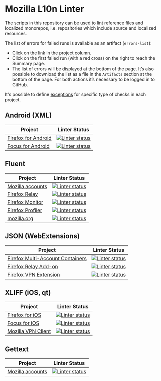 # Mozilla L10n Linter

The scripts in this repository can be used to lint reference files and
localized monorepos, i.e. repositories which include source and localized
resources.

The list of errors for failed runs is available as an artifact (`errors-list`):
* Click on the link in the project column.
* Click on the first failed run (with a red cross) on the right to reach the Summary page.
* The list of errors will be displayed at the bottom of the page. It’s also possible to download the list as a file in the `Artifacts` section at the bottom of the page. For both actions it’s necessary to be logged in to GitHub.

It's possible to define [exceptions](https://github.com/mozilla-l10n/mozl10n-linter/tree/main/l10n/exceptions) for specific type of checks in each project.

## Android (XML)

| Project | Linter Status |
|---------|---------------|
|[Firefox for Android](https://github.com/mozilla-l10n/mozl10n-linter/actions/workflows/firefox_android.yaml)|[![Linter status](https://github.com/mozilla-l10n/mozl10n-linter/actions/workflows/firefox_android.yaml/badge.svg)](https://github.com/mozilla-l10n/mozl10n-linter/actions/workflows/firefox_android.yaml)
|[Focus for Android](https://github.com/mozilla-l10n/mozl10n-linter/actions/workflows/focus_android.yaml)|[![Linter status](https://github.com/mozilla-l10n/mozl10n-linter/actions/workflows/focus_android.yaml/badge.svg)](https://github.com/mozilla-l10n/mozl10n-linter/actions/workflows/focus_android.yaml)

## Fluent

| Project | Linter Status |
|---------|---------------|
|[Mozilla accounts](https://github.com/mozilla-l10n/mozl10n-linter/actions/workflows/fxa.yaml)|[![Linter status](https://github.com/mozilla-l10n/mozl10n-linter/actions/workflows/fxa.yaml/badge.svg)](https://github.com/mozilla-l10n/mozl10n-linter/actions/workflows/fxa.yaml)
|[Firefox Relay](https://github.com/mozilla-l10n/mozl10n-linter/actions/workflows/relay.yaml)|[![Linter status](https://github.com/mozilla-l10n/mozl10n-linter/actions/workflows/relay.yaml/badge.svg)](https://github.com/mozilla-l10n/mozl10n-linter/actions/workflows/relay.yaml)
|[Firefox Monitor](https://github.com/mozilla-l10n/mozl10n-linter/actions/workflows/monitor.yaml)|[![Linter status](https://github.com/mozilla-l10n/mozl10n-linter/actions/workflows/monitor.yaml/badge.svg)](https://github.com/mozilla-l10n/mozl10n-linter/actions/workflows/monitor.yaml)
|[Firefox Profiler](https://github.com/mozilla-l10n/mozl10n-linter/actions/workflows/profiler.yaml)|[![Linter status](https://github.com/mozilla-l10n/mozl10n-linter/actions/workflows/profiler.yaml/badge.svg)](https://github.com/mozilla-l10n/mozl10n-linter/actions/workflows/profiler.yaml)
|[mozilla.org](https://github.com/mozilla-l10n/mozl10n-linter/actions/workflows/mozorg.yaml)|[![Linter status](https://github.com/mozilla-l10n/mozl10n-linter/actions/workflows/mozorg.yaml/badge.svg)](https://github.com/mozilla-l10n/mozl10n-linter/actions/workflows/mozorg.yaml)

## JSON (WebExtensions)
| Project | Linter Status |
|---------|---------------|
|[Firefox Multi-Account Containers](https://github.com/mozilla-l10n/mozl10n-linter/actions/workflows/mac.yaml)|[![Linter status](https://github.com/mozilla-l10n/mozl10n-linter/actions/workflows/mac.yaml/badge.svg)](https://github.com/mozilla-l10n/mozl10n-linter/actions/workflows/mac.yaml)
|[Firefox Relay Add-on](https://github.com/mozilla-l10n/mozl10n-linter/actions/workflows/relay_addon.yaml)|[![Linter status](https://github.com/mozilla-l10n/mozl10n-linter/actions/workflows/relay_addon.yaml/badge.svg)](https://github.com/mozilla-l10n/mozl10n-linter/actions/workflows/relay_addon.yaml)
|[Firefox VPN Extension](https://github.com/mozilla-l10n/mozl10n-linter/actions/workflows/vpn_extension.yaml)|[![Linter status](https://github.com/mozilla-l10n/mozl10n-linter/actions/workflows/vpn_extension.yaml/badge.svg)](https://github.com/mozilla-l10n/mozl10n-linter/actions/workflows/vpn_extension.yaml)

## XLIFF (iOS, qt)
| Project | Linter Status |
|---------|---------------|
|[Firefox for iOS](https://github.com/mozilla-l10n/mozl10n-linter/actions/workflows/firefox_ios.yaml)|[![Linter status](https://github.com/mozilla-l10n/mozl10n-linter/actions/workflows/firefox_ios.yaml/badge.svg)](https://github.com/mozilla-l10n/mozl10n-linter/actions/workflows/firefox_ios.yaml)
|[Focus for iOS](https://github.com/mozilla-l10n/mozl10n-linter/actions/workflows/focus_ios.yaml)|[![Linter status](https://github.com/mozilla-l10n/mozl10n-linter/actions/workflows/focus_ios.yaml/badge.svg)](https://github.com/mozilla-l10n/mozl10n-linter/actions/workflows/focus_ios.yaml)
|[Mozilla VPN Client](https://github.com/mozilla-l10n/mozl10n-linter/actions/workflows/vpn.yaml)|[![Linter status](https://github.com/mozilla-l10n/mozl10n-linter/actions/workflows/vpn.yaml/badge.svg)](https://github.com/mozilla-l10n/mozl10n-linter/actions/workflows/vpn.yaml)

## Gettext
| Project | Linter Status |
|---------|---------------|
|[Mozilla accounts](https://github.com/mozilla-l10n/mozl10n-linter/actions/workflows/fxa_gettext.yaml)|[![Linter status](https://github.com/mozilla-l10n/mozl10n-linter/actions/workflows/fxa_gettext.yaml/badge.svg)](https://github.com/mozilla-l10n/mozl10n-linter/actions/workflows/fxa_gettext.yaml)
